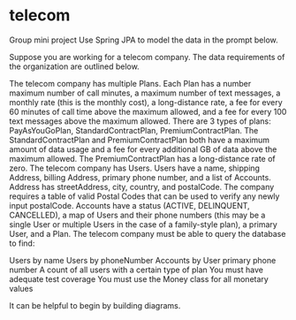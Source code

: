 # telecom

Group mini project
Use Spring JPA to model the data in the prompt below.

Suppose you are working for a telecom company. The data requirements of the organization are outlined below.

The telecom company has multiple Plans. Each Plan has a number maximum number of call minutes, a maximum number of text messages, a monthly rate (this is the monthly cost), a long-distance rate, a fee for every 60 minutes of call time above the maximum allowed, and a fee for every 100 text messages above the maximum allowed.
There are 3 types of plans: PayAsYouGoPlan, StandardContractPlan, PremiumContractPlan.
The StandardContractPlan and PremiumContractPlan both have a maximum amount of data usage and a fee for every additional GB of data above the maximum allowed.
The PremiumContractPlan has a long-distance rate of zero.
The telecom company has Users. Users have a name, shipping Address, billing Address, primary phone number, and a list of Accounts.
Address has streetAddress, city, country, and postalCode.
The company requires a table of valid Postal Codes that can be used to verify any newly input postalCode.
Accounts have a status (ACTIVE, DELINQUENT, CANCELLED), a map of Users and their phone numbers (this may be a single User or multiple Users in the case of a family-style plan), a primary User, and a Plan.
The telecom company must be able to query the database to find:

Users by name
Users by phoneNumber
Accounts by User primary phone number
A count of all users with a certain type of plan
You must have adequate test coverage You must use the Money class for all monetary values

It can be helpful to begin by building diagrams.
